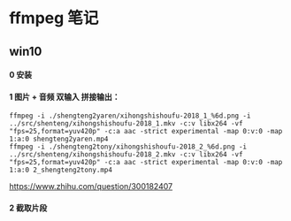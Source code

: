 # ffmpeg 笔记
## win10
#### 0 安装
    
#### 1 图片 + 音频 双输入 拼接输出：
    ffmpeg -i ./shengteng2yaren/xihongshishoufu-2018_1_%6d.png -i ../src/shenteng/xihongshishoufu-2018_1.mkv -c:v libx264 -vf "fps=25,format=yuv420p" -c:a aac -strict experimental -map 0:v:0 -map 1:a:0 shengteng2yaren.mp4
    ffmpeg -i ./shengteng2tony/xihongshishoufu-2018_2_%6d.png -i ../src/shenteng/xihongshishoufu-2018_2.mkv -c:v libx264 -vf "fps=25,format=yuv420p" -c:a aac -strict experimental -map 0:v:0 -map 1:a:0 2_shengteng2tony.mp4
    

https://www.zhihu.com/question/300182407

#### 2 截取片段
